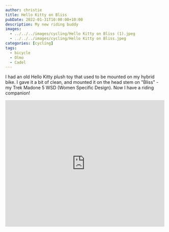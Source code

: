 ```yaml
---
author: christie
title: Hello Kitty on Bliss
pubDate: 2022-01-31T10:00:00+10:00
description: My new riding buddy
images:
  - ../../../images/cycling/Hello Kitty on Bliss (1).jpeg
  - ../../../images/cycling/Hello Kitty on Bliss.jpeg
categories: [cycling]
tags:
  - bicycle
  - Olmo
  - Cadel
---
```


I had an old Hello Kitty plush toy that used to be mounted on my hybrid bike.
I gave it a bit of clean, and mounted it on the head stem on "Bliss" - my
Trek Madone 5 WSD (Women Specific Design). Now I have a riding companion!

<iframe src="https://www.facebook.com/plugins/post.php?href=https%3A%2F%2Fwww.facebook.com%2Fchris1.tham%2Fposts%2Fpfbid02DSFyFELLR2m8TNsm1NRJHKyjkqyS354U6bU6DMfPSEAXh14C3XsYMJrGj1wdK3LXl&show_text=true&width=500" width="500" height="396" style="border:none;overflow:hidden" scrolling="no" frameborder="0" allowfullscreen="true" allow="autoplay; clipboard-write; encrypted-media; picture-in-picture; web-share"></iframe>

